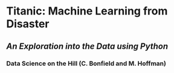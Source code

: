 <script src="https://cdn.mathjax.org/mathjax/latest/MathJax.js?config=TeX-AMS-MML_HTMLorMML" type="text/javascript"></script>

# Titanic: Machine Learning from Disaster
## *An Exploration into the Data using Python*
### Data Science on the Hill (C. Bonfield and M. Hoffman)



